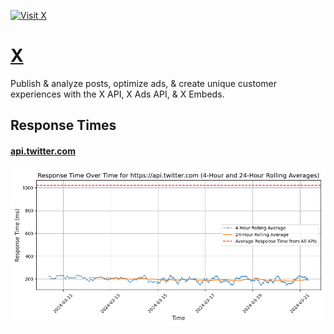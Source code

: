 [![Visit X](imagePreview.png)](https://developer.x.com)

# [X](https://developer.x.com)

Publish & analyze posts, optimize ads, & create unique customer experiences with the X API, X Ads API, & X Embeds.

## Response Times

#### [api.twitter.com](https://api.twitter.com)

![api.twitter.com](response-time-charts/6170692e747769747465722e636f6d.png)
